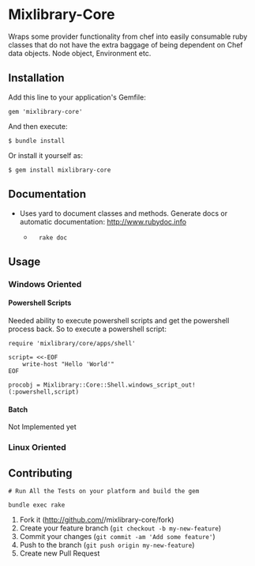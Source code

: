 # Mixlibrary-Core

Wraps some provider functionality from chef into easily consumable ruby classes that do not have the extra baggage of being dependent on Chef data objects.  Node object, Environment etc.

## Installation

Add this line to your application's Gemfile:

    gem 'mixlibrary-core'

And then execute:

    $ bundle install

Or install it yourself as:

    $ gem install mixlibrary-core

## Documentation
* Uses yard to document classes and methods.  Generate docs or automatic documentation: http://www.rubydoc.info
    *       rake doc

## Usage

### Windows Oriented

#### Powershell Scripts
Needed ability to execute powershell scripts and get the powershell process back.  So to execute a powershell script:

```
require 'mixlibrary/core/apps/shell'
     
script= <<-EOF
    write-host "Hello 'World'"
EOF

procobj = Mixlibrary::Core::Shell.windows_script_out!(:powershell,script)
``` 

#### Batch
Not Implemented yet

### Linux Oriented


## Contributing
    # Run All the Tests on your platform and build the gem
    
    bundle exec rake


		

1. Fork it (http://github.com/<my-github-username>/mixlibrary-core/fork)
2. Create your feature branch (`git checkout -b my-new-feature`)
3. Commit your changes (`git commit -am 'Add some feature'`)
4. Push to the branch (`git push origin my-new-feature`)
5. Create new Pull Request
